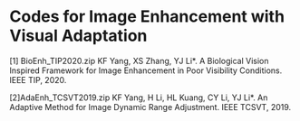 # Codes for Image Enhancement with Visual Adaptation

[1] BioEnh_TIP2020.zip
KF Yang, XS Zhang, YJ Li*. A Biological Vision Inspired Framework for Image Enhancement in Poor Visibility Conditions. IEEE TIP, 2020.

[2]AdaEnh_TCSVT2019.zip
KF Yang, H Li, HL Kuang, CY Li, YJ Li*. An Adaptive Method for Image Dynamic Range Adjustment. IEEE TCSVT, 2019.

